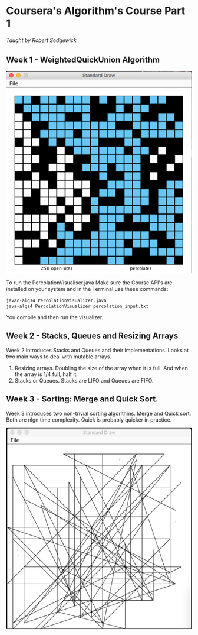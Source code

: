 # Coursera's Algorithm's Course Part 1
###### Taught by Robert Sedgewick
## Week 1 - WeightedQuickUnion Algorithm

![alt tag](https://github.com/EricHodgins/Coursera_Algorithms_Part1/blob/master/pictures/perclation_screenshot.png)

To run the PercolationVisualiser.java
Make sure the Course API's are installed on your system and in the Terminal use these commands:
```
javac-algs4 PercolationVisualizer.java
java-algs4 PercolationVisualizer percolation_input.txt
```
You compile and then run the visualizer.  

## Week 2 - Stacks, Queues and Resizing Arrays
Week 2 introduces Stacks and Queues and their implementations.  Looks at two main ways to deal with mutable arrays.

1. Resizing arrays. Doubling the size of the array when it is full. And when the array is 1/4 full, half it.
2. Stacks or Queues. Stacks are LIFO and Queues are FIFO.


## Week 3 - Sorting: Merge and Quick Sort.
Week 3 introduces two non-trivial sorting algorithms.  Merge and Quick sort.  Both are nlgn time complexity.  Quick is
probably quicker in practice.

![alt tag](https://github.com/EricHodgins/Coursera_Algorithms_Part1/blob/master/pictures/collinear_200pts.png)
